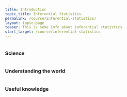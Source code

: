 ```yaml
---
title: Introduction
topic_title: Inferential Statistics
permalink: /course/inferential-statistics/
layout: topic-page
teaser: This is some info about inferential statistics
start_target: /course/inferential-statistics
---
```


<div class="col-sm-4">
    <h1 class="text-center"><i class="fa fa-cogs" aria-hidden="true"></i></h1>
    <h3 class="text-center">Science</h3>
    <p></p>
</div>

<div class="col-sm-4">
    <h1 class="text-center"><i class="fa fa-cogs" aria-hidden="true"></i></h1>
    <h3 class="text-center">Understanding the world</h3>
    <p></p>
</div>

<div class="col-sm-4">
    <h1 class="text-center"><i class="fa fa-cogs" aria-hidden="true"></i></h1>
    <h3 class="text-center">Useful knowledge</h3>
    <p></p>
</div>